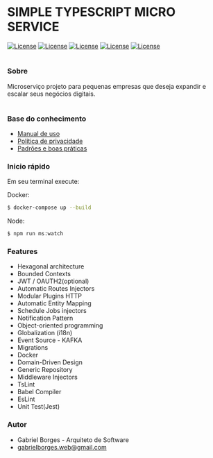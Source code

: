 # SIMPLE TYPESCRIPT MICRO SERVICE #


[![License](https://img.shields.io/badge/License-MIT-green.svg?style=flat)](https://github.com/clips/pattern/blob/master/LICENSE.txt) [![License](https://img.shields.io/badge/Typescript-4.1.2-blue.svg?style=flat)](https://github.com/clips/pattern/blob/master/LICENSE.txt) [![License](https://img.shields.io/badge/TypeORM-0.2.28-orange.svg?style=flat)](https://github.com/clips/pattern/blob/master/LICENSE.txt) [![License](https://img.shields.io/badge/KafkaJS-1.15.0-purple.svg?style=flat)](https://github.com/clips/pattern/blob/master/LICENSE.txt) [![License](https://img.shields.io/badge/Hapi-latest-green.svg?style=flat)](https://github.com/clips/pattern/blob/master/LICENSE.txt) 





# #


### Sobre ###

Microserviço projeto para pequenas empresas que deseja expandir e escalar seus negócios digitais.

# #


### Base do conhecimento ###

* [Manual de uso](https://github.com/borgesdeveloper/micro-service-typescript/tree/master/docs)
* [Política de privacidade](https://github.com/borgesdeveloper/micro-service-typescript/tree/master/docs)
* [Padrões e boas práticas](https://github.com/borgesdeveloper/micro-service-typescript/tree/master/docs)


### Inicio rápido

Em seu terminal execute:

Docker:

```sh
$ docker-compose up --build
```

Node:

```sh
$ npm run ms:watch
```

### Features

* Hexagonal architecture
* Bounded Contexts
* JWT / OAUTH2(optional)
* Automatic Routes Injectors
* Modular Plugins HTTP
* Automatic Entity Mapping
* Schedule Jobs injectors
* Notification Pattern
* Object-oriented programming
* Globalization (i18n)
* Event Source - KAFKA
* Migrations
* Docker
* Domain-Driven Design
* Generic Repository
* Middleware Injectors
* TsLint
* Babel Compiler
* EsLint
* Unit Test(Jest)


### Autor ###

* Gabriel Borges - Arquiteto de Software
* gabrielborges.web@gmail.com

